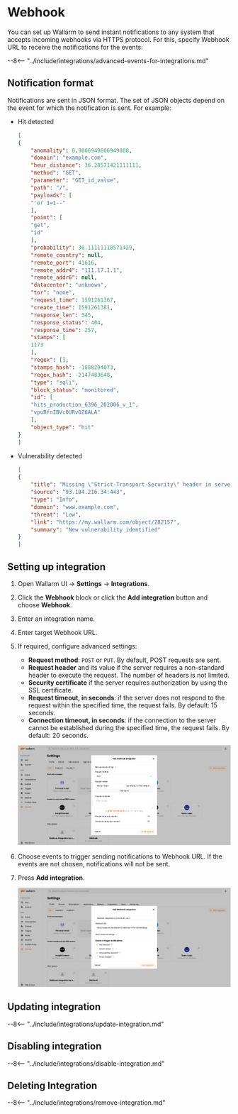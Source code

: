 # Webhook

You can set up Wallarm to send instant notifications to any system that accepts incoming webhooks via HTTPS protocol. For this, specify Webhook URL to receive the notifications for the events:

--8<-- "../include/integrations/advanced-events-for-integrations.md"

## Notification format

Notifications are sent in JSON format. The set of JSON objects depend on the event for which the notification is sent. For example:

* Hit detected

    ```json
    [
    {
        "anomality": 0.9806949806949808,
        "domain": "example.com",
        "heur_distance": 36.28571421111111,
        "method": "GET",
        "parameter": "GET_id_value",
        "path": "/",
        "payloads": [
        "'or 1=1--"
        ],
        "point": [
        "get",
        "id"
        ],
        "probability": 36.11111118571429,
        "remote_country": null,
        "remote_port": 41616,
        "remote_addr4": "111.17.1.1",
        "remote_addr6": null,
        "datacenter": "unknown",
        "tor": "none",
        "request_time": 1591261367,
        "create_time": 1591261381,
        "response_len": 345,
        "response_status": 404,
        "response_time": 257,
        "stamps": [
        1173
        ],
        "regex": [],
        "stamps_hash": -1888294073,
        "regex_hash": -2147483648,
        "type": "sqli",
        "block_status": "monitored",
        "id": [
        "hits_production_6396_202006_v_1",
        "vpuRfnIBVc0URvOZ6ALA"
        ],
        "object_type": "hit"
    }
    ]
    ```
* Vulnerability detected

    ```json
    [
    {
        "title": "Missing \"Strict-Transport-Security\" header in server's response at '93.184.216.34:443'",
        "source": "93.184.216.34:443",
        "type": "Info",
        "domain": "www.example.com",
        "threat": "Low",
        "link": "https://my.wallarm.com/object/282157",
        "summary": "New vulnerability identified"
    }
    ]
    ```

## Setting up integration

1. Open Wallarm UI → **Settings** → **Integrations**.
2. Click the **Webhook** block or click the **Add integration** button and choose **Webhook**.
3. Enter an integration name.
4. Enter target Webhook URL.
5. If required, configure advanced settings:

    * **Request method**: `POST` or `PUT`. By default, POST requests are sent.
    * **Request header** and its value if the server requires a non-standard header to execute the request. The number of headers is not limited.
    * **Security certificate** if the server requires authorization by using the SSL certificate.
    * **Request timeout, in seconds**: if the server does not respond to the request within the specified time, the request fails. By default: 15 seconds.
    * **Connection timeout, in seconds**: if the connection to the server cannot be established during the specified time, the request fails. By default: 20 seconds.

    ![!Advanced settings example](../../../images/user-guides/settings/integrations/additional-webhook-settings.png)
6. Choose events to trigger sending notifications to Webhook URL. If the events are not chosen, notifications will not be sent.
7. Press **Add integration**.

    ![!Webhook integration](../../../images/user-guides/settings/integrations/add-webhook-integration.png)

## Updating integration

--8<-- "../include/integrations/update-integration.md"

## Disabling integration

--8<-- "../include/integrations/disable-integration.md"

## Deleting Integration

--8<-- "../include/integrations/remove-integration.md"
